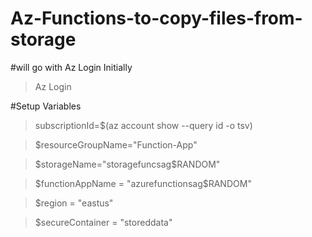 # Az-Functions-to-copy-files-from-storage
#will go with Az Login Initially
> Az Login

#Setup Variables

>subscriptionId=$(az account show --query id -o tsv)

>$resourceGroupName="Function-App"

>$storageName="storagefuncsag$RANDOM"

>$functionAppName = "azurefunctionsag$RANDOM"

>$region = "eastus"

>$secureContainer = "storeddata"
